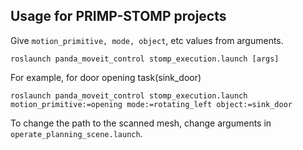## Usage for PRIMP-STOMP projects
Give ```motion_primitive, mode, object```, etc values from arguments.
```
roslaunch panda_moveit_control stomp_execution.launch [args]
```
For example, for door opening task(sink_door)
```
roslaunch panda_moveit_control stomp_execution.launch motion_primitive:=opening mode:=rotating_left object:=sink_door
```
To change the path to the scanned mesh, change arguments in ```operate_planning_scene.launch```.
